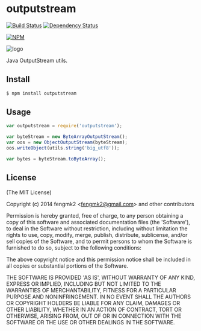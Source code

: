outputstream
=======

[![Build Status](https://secure.travis-ci.org/node-modules/outputstream.png)](http://travis-ci.org/node-modules/outputstream) [![Dependency Status](https://gemnasium.com/fengmk2/object_output_stream.png)](https://gemnasium.com/fengmk2/outputstream)

[![NPM](https://nodei.co/npm/outputstream.png?downloads=true&stars=true)](https://nodei.co/npm/outputstream/)

![logo](https://raw.github.com/node-modules/outputstream/master/logo.png)

Java OutputStream utils.

## Install

```bash
$ npm install outputstream
```

## Usage

```js
var outputstream = require('outputstream');

var byteStream = new ByteArrayOutputStream();
var oos = new ObjectOutputStream(byteStream);
oos.writeObject(utils.string('big_utf8'));

var bytes = byteStream.toByteArray();
```

## License

(The MIT License)

Copyright (c) 2014 fengmk2 &lt;fengmk2@gmail.com&gt; and other contributors

Permission is hereby granted, free of charge, to any person obtaining
a copy of this software and associated documentation files (the
'Software'), to deal in the Software without restriction, including
without limitation the rights to use, copy, modify, merge, publish,
distribute, sublicense, and/or sell copies of the Software, and to
permit persons to whom the Software is furnished to do so, subject to
the following conditions:

The above copyright notice and this permission notice shall be
included in all copies or substantial portions of the Software.

THE SOFTWARE IS PROVIDED 'AS IS', WITHOUT WARRANTY OF ANY KIND,
EXPRESS OR IMPLIED, INCLUDING BUT NOT LIMITED TO THE WARRANTIES OF
MERCHANTABILITY, FITNESS FOR A PARTICULAR PURPOSE AND NONINFRINGEMENT.
IN NO EVENT SHALL THE AUTHORS OR COPYRIGHT HOLDERS BE LIABLE FOR ANY
CLAIM, DAMAGES OR OTHER LIABILITY, WHETHER IN AN ACTION OF CONTRACT,
TORT OR OTHERWISE, ARISING FROM, OUT OF OR IN CONNECTION WITH THE
SOFTWARE OR THE USE OR OTHER DEALINGS IN THE SOFTWARE.

